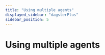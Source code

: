 ```yaml
---
title: "Using multiple agents"
displayed_sidebar: "dagsterPlus"
sidebar_position: 5
---
```


# Using multiple agents
